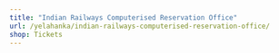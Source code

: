 ```yaml
---
title: "Indian Railways Computerised Reservation Office"
url: /yelahanka/indian-railways-computerised-reservation-office/
shop: Tickets
---
```

